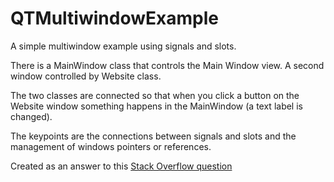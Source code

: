 # QTMultiwindowExample
A simple multiwindow example using signals and slots.

There is a MainWindow class that controls the Main Window view. A second window controlled by Website class.

The two classes are connected so that when you click a button on the Website window something happens in the MainWindow (a text label is changed).

The keypoints are the connections between signals and slots and the management of windows pointers or references.


Created as an answer to this [Stack Overflow question](http://stackoverflow.com/questions/40983377/qt-slots-and-signals-showing-2nd-form-window/40986941#40986941)
